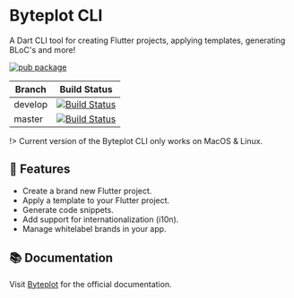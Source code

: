 
# Byteplot CLI

A Dart CLI tool for creating Flutter projects, applying templates, generating BLoC's and more!

[![pub package](https://img.shields.io/pub/v/byteplot.svg)](https://pub.dartlang.org/packages/byteplot)

Branch  | Build Status 
------- | ------------
develop | [![Build Status](https://app.bitrise.io/app/3f5ff86dcc5b09d3/status.svg?token=91WsEOLzokaYY7UAdpVh5A&branch=develop)](https://app.bitrise.io/app/3f5ff86dcc5b09d3)
master  | [![Build Status](https://app.bitrise.io/app/3f5ff86dcc5b09d3/status.svg?token=91WsEOLzokaYY7UAdpVh5A&branch=master)](https://app.bitrise.io/app/3f5ff86dcc5b09d3)

!> Current version of the Byteplot CLI only works on MacOS & Linux.

## 🚀 Features

- Create a brand new Flutter project.
- Apply a template to your Flutter project.
- Generate code snippets.
- Add support for internationalization (i10n).
- Manage whitelabel brands in your app.

## 📚 Documentation

Visit [Byteplot](https://www.byteplot.com "Byteplot") for the official documentation.